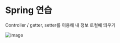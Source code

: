 # Spring 연습

Controller / getter, setter를 이용해 내 정보 로컬에 띄우기

![image](https://user-images.githubusercontent.com/65898889/108672601-bc666900-7525-11eb-8934-913632bcc335.png)
